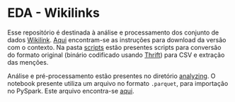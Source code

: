 # EDA - Wikilinks

Esse repositório é destinada à análise e processamento dos conjunto de dados [Wikilink](https://code.google.com/archive/p/wiki-links/). [Aqui](http://www.iesl.cs.umass.edu/data/data-wiki-links) encontram-se as instruções para download da versão com o contexto. Na pasta [scripts](./scripts) estão presentes scripts para conversão do formato original (binário codificado usando [Thrift](https://thrift.apache.org/)) para CSV e extração das menções.

Análise e pré-processamento estão presentes no diretório [analyzing](./analyzing). O notebook presente utiliza um arquivo no formato `.parquet`, para importação no PySpark. Este arquivo encontra-se [aqui](https://github.com/samirbraga/wikilinks-eda/tree/dataset).
